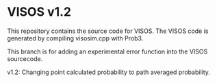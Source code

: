 # VISOS v1.2

This repository contains the source code for VISOS. The VISOS code is generated by compiling visosim.cpp with Prob3.

This branch is for adding an experimental error function into the VISOS sourcecode.

v1.2: Changing point calculated probability to path averaged probability.
